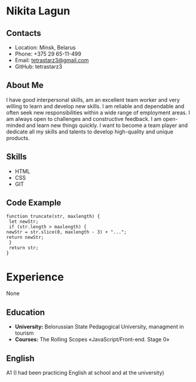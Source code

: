 # Nikita Lagun
 ## Contacts
 * Location: Minsk, Belarus
 * Phone: +375 29 65-11-499
 * Email: tetrastarz3@gmail.com
 * GitHub: tetrastarz3
 ## About Me
 I have good interpersonal skills, am an excellent team worker and very willing to learn and develop new skills. I am reliable and dependable and often seek new responsibilities within   a wide range of employment areas. I am always open to challenges and constructive feedback. I am open-minded and learn new things quickly. I want to become a team player and dedicate   all my skills and talents to develop high-quality and unique products.
 ## Skills
 * HTML
 * CSS
 * GIT
 ## Code Example
 ```
 function truncate(str, maxlength) {
  let newStr;
  if (str.length > maxlength) {
 newStr = str.slice(0, maxlength - 3) + "...";
 return newStr;
  }
  return str;
 }
 ```
 # Experience
 None
 ## Education
 * **University:** Belorussian State Pedagogical University, managment in tourism
 * **Courses:** The Rolling Scopes «JavaScript/Front-end. Stage 0»
 ## English
 A1 (I had been practicing English at school and at the university)
